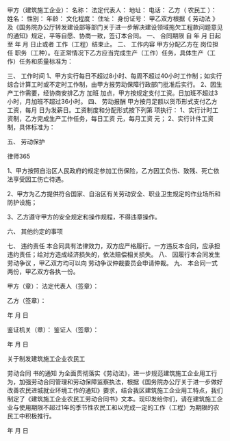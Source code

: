 
  























甲方（建筑施工企业）：
名称： 法定代表人：
地址： 电话：
乙方（
农民工
）：
姓名： 性别： 年龄： 文化程度：
住址： 身份证号：
甲乙双方根据《
劳动法
》及《国务院办公厅转发建设部等部门关于进一步解决建设领域拖欠工程款问题意见的通知》规定，平等自愿、协商一致，签订本合同。
一、 合同期限
自 年 月 日起至 年 月 日止或者 工作（工程）结束止。
二、 工作内容
甲方分配乙方在 岗位担任 职务（工种）。在正常情况下乙方应当完成生产（工作）任务，具体生产（工作）任务和质量标准为： 



三、 工作时间
1、甲方实行每日不超过8小时、每周不超过40小时工作制；如实行综合计算工时或不定时工作制，由甲方报劳动保障行政部门批准后实行。
2、因生产工作需要，经协商安排乙方
加班
加点，甲方按规定支付工资。日加班不超过3小时，月加班不超过36小时。
四、 劳动报酬
甲方按月足额以货币形式支付乙方工资，每月 日为发薪日。工资制度和分配形式按下列第 项执行：
1、实行计时工资制，乙方完成生产工作任务，每日工资 元，每月工资 元；
2、实行计件工资制，具体标准为： 


五、 劳动保护




 
律师365






1、甲方按照自治区人民政府的规定参加工伤保险，乙方因工负伤、致残、死亡依法享受因工伤亡待遇。

2、甲方为乙方提供符合国家、自治区有关劳动安全、职业卫生规定的作业场所和防护设施；

3、乙方遵守甲方的安全规定和操作规程，不得违章操作。

六、 其他约定的事项 




七、 违约责任
本合同具有法律效力，双方应严格履行。一方违反本合同，应承担违约责任；给对方造成经济损失的，依法赔偿相关损失。
八、 因履行本合同发生
劳动争议
，甲乙双方均可以向
劳动争议仲裁委员会申请仲裁。
九、 本合同一式两份，甲乙双方各执一份。 


甲方（章）： 法定代表人（签章）： 



乙方（签章）： 


年 月 日 



鉴证机关（章）： 鉴证人（签章）： 


年 月 日 






关于制发建筑施工企业农民工

劳动合同
书的通知
为全面贯彻落实《劳动法》，进一步规范建筑施工企业用工行为，加强劳动合同管理和劳动保障监察执法，根据《国务院办公厅关于进一步做好改善农民进城就业环境工作的通知》要求，结合我区建筑施工企业用工特点，我们制定了《建筑施工企业农民工劳动合同书》文本。现印发给你们，请在建筑施工企业与使用期限不超过1年的季节性农民工和以完成一定的工作（工程）为期限的农民工中积极推行。 



年 月 日





 
 

 
 
 
  
 
  
 
   


   
 

   


   


   
 
 
  
 
 
 

